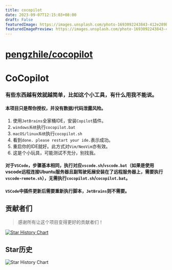 ```yaml
---
title: cocopilot
date: 2023-09-07T12:15:03+08:00
draft: False
featuredImage: https://images.unsplash.com/photo-1693092243843-412e289bc5ee?ixid=M3w0NjAwMjJ8MHwxfHJhbmRvbXx8fHx8fHx8fDE2OTQwNjAwOTh8&ixlib=rb-4.0.3
featuredImagePreview: https://images.unsplash.com/photo-1693092243843-412e289bc5ee?ixid=M3w0NjAwMjJ8MHwxfHJhbmRvbXx8fHx8fHx8fDE2OTQwNjAwOTh8&ixlib=rb-4.0.3
---
```


# [pengzhile/cocopilot](https://github.com/pengzhile/cocopilot)

# CoCopilot

### 有些东西越有效就越简单，比如这个小工具，有什么用我不能说。
####  本项目只是帮你授权，并没有数据/代码泄露风险。

1. 使用`JetBrains`全家桶IDE，安装`Copilot`插件。
2. `windows系统`执行`cocopilot.bat`
3. `macOS/linux系统`执行`cocopilot.sh`
4. 看到`done. please restart your ide.`表示成功。
5. 重启你的IDE就好。此方式对`Vim/NeoVim`亦有效。
6. 这是个小玩具，可能测试不充分，别找我。

#### 对于`VSCode`，步骤基本相同，执行对应`vscode.sh`/`vscode.bat`（如果是使用vscode远程连接Ubuntu服务器且副驾驶拓展安装在了远程服务器上，需要执行 `vscode-remote.sh`），**无需执行**`cocopilot.sh`/`cocopilot.bat`。
#### `VSCode`中插件更新后需要重新执行脚本，`JetBrains`则不需要。


## 贡献者们

> 感谢所有让这个项目变得更好的贡献者们！

[![Star History Chart](https://contrib.rocks/image?repo=pengzhile/cocopilot)](https://github.com/pengzhile/cocopilot/graphs/contributors)

## Star历史

![Star History Chart](https://api.star-history.com/svg?repos=pengzhile/cocopilot&type=Date)
